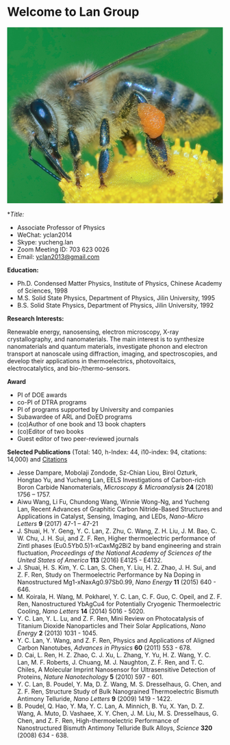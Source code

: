 # Welcome to Lan Group

![logo](HoneyBee_1M.jpg)

**Title:* 
  - Associate Professor of Physics
  - WeChat: yclan2014
  - Skype: yucheng.lan
  - Zoom Meeting ID: 703 623 0026
  - Email: yclan2013@gmail.com

**Education:**
  - Ph.D. Condensed Matter Physics, Institute of Physics, Chinese Academy of Sciences, 1998
  - M.S. Solid State Physics, Department of Physics, Jilin University, 1995
  - B.S. Solid State Physics, Department of Physics, Jilin University, 1992

**Research Interests:**

Renewable energy, nanosensing, electron microscopy, X-ray crystallography, and nanomaterials. The main interest is to synthesize nanomaterials and quantum materials, investigate phonon and electron transport at nanoscale using diffraction, imaging, and spectroscopies, and develop their applications in thermoelectrics, photovoltaics, electrocatalytics, and bio-/thermo-sensors.  


**Award**
  - PI of DOE awards
  - co-PI of DTRA programs
  - PI of programs supported by University and companies
  - Subawardee of ARL and DoED programs
  - (co)Author of one book and 13 book chapters
  - (co)Editor of two books
  - Guest editor of two peer-reviewed journals


**Selected Publications** (Total: 140, h-Index: 44, i10-index: 94, citations: 14,000) and [Citations](https://scholar.google.com/citations?user=xtJ-O98AAAAJ&hl=en)

  - Jesse Dampare, Mobolaji Zondode, Sz-Chian Liou, Birol Ozturk, Hongtao Yu, and Yucheng Lan, EELS Investigations of Carbon-rich Boron Carbide Nanomaterials, _Microscopy & Microanalysis_ **24** (2018) 1756 – 1757.
  - Aiwu Wang, Li Fu, Chundong Wang, Winnie Wong-Ng, and Yucheng Lan, Recent Advances of Graphitic Carbon Nitride-Based Structures and Applications in Catalyst, Sensing, Imaging, and LEDs, _Nano-Micro Letters_ **9** (2017) 47-1 – 47-21
  - J. Shuai, H. Y. Geng, Y. C. Lan, Z. Zhu, C. Wang, Z. H. Liu, J. M. Bao, C. W. Chu, J. H. Sui, and Z. F. Ren, Higher thermoelectric performance of Zintl phases (Eu0.5Yb0.5)1-xCaxMg2Bi2 by band engineering and strain fluctuation, _Proceedings of the National Academy of Sciences of the United States of America_ **113** (2016) E4125 - E4132.
  - J. Shuai, H. S. Kim, Y. C. Lan, S. Chen, Y. Liu, H. Z. Zhao, J. H. Sui, and Z. F. Ren, Study on Thermoelectric Performance by Na Doping in Nanostructured Mg1-xNaxAg0.97Sb0.99, _Nano Energy_ **11** (2015) 640 - 646.
  - M. Koirala, H. Wang, M. Pokharel, Y. C. Lan, C. F. Guo, C. Opeil, and Z. F. Ren, Nanostructured YbAgCu4 for Potentially Cryogenic Thermoelectric Cooling, _Nano Letters_ **14** (2014) 5016 - 5020.
  - Y. C. Lan, Y. L. Lu, and Z. F. Ren, Mini Review on Photocatalysis of Titanium Dioxide Nanoparticles and Their Solar Applications, _Nano Energy_ **2** (2013) 1031 - 1045.
  - Y. C. Lan, Y. Wang, and Z. F. Ren, Physics and Applications of Aligned Carbon Nanotubes, _Advances in Physics_ **60** (2011) 553 - 678.
  - D. Cai, L. Ren, H. Z. Zhao, C. J. Xu, L. Zhang, Y. Yu, H. Z. Wang, Y. C. Lan, M. F. Roberts, J. Chuang, M. J. Naughton, Z. F. Ren, and T. C. Chiles, A Molecular Imprint Nanosensor for Ultrasensitive Detection of Proteins, _Nature Nanotechology_ **5** (2010) 597 - 601.
  - Y. C. Lan, B. Poudel, Y. Ma, D. Z. Wang, M. S. Dresselhaus, G. Chen, and Z. F. Ren, Structure Study of Bulk Nanograined Thermoelectric Bismuth Antimony Telluride, _Nano Letters_ **9** (2009) 1419 - 1422.
  - B. Poudel, Q. Hao, Y. Ma, Y. C. Lan, A. Minnich, B. Yu, X. Yan, D. Z. Wang, A. Muto, D. Vashaee, X. Y. Chen, J. M. Liu, M. S. Dresselhaus, G. Chen, and Z. F. Ren, High-thermoelectric Performance of Nanostructured Bismuth Antimony Telluride Bulk Alloys, _Science_ **320** (2008) 634 - 638.
